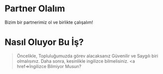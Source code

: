 # Partner Olalım
Bizim bir partnerimiz ol ve birlikte çalışalım!

# Nasıl Oluyor Bu İş?
> Öncelikle, Topluluğumuzda görev alacaksanız Güvenilir ve Saygılı biri olmalısınız.
> Daha sonra, kesinlikle ingilizce bilmelisiniz. <a href=>İngilizce Bilmiyor Musun?</a>
> 
>
